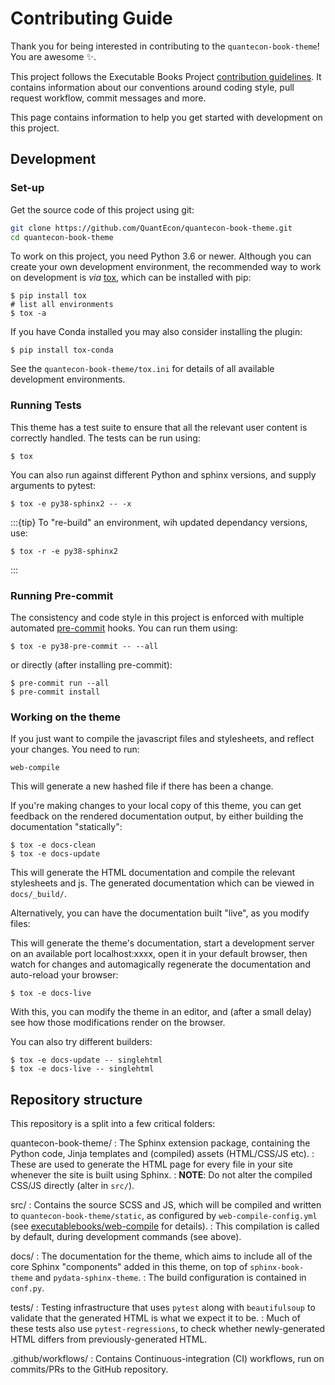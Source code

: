 # Contributing Guide

Thank you for being interested in contributing to the `quantecon-book-theme`! You
are awesome ✨.

This project follows the Executable Books Project [contribution guidelines](https://quantecon.org/en/latest/contributing.html).
It contains information about our conventions around coding style, pull request workflow, commit messages and more.

This page contains information to help you get started with development on this
project.

## Development

### Set-up

Get the source code of this project using git:

```bash
git clone https://github.com/QuantEcon/quantecon-book-theme.git
cd quantecon-book-theme
```

To work on this project, you need Python 3.6 or newer.
Although you can create your own development environment,
the recommended way to work on development is *via* [tox](https://tox.readthedocs.io), which can be installed with pip:

```console
$ pip install tox
# list all environments
$ tox -a
```

If you have Conda installed you may also consider installing the plugin:

```console
$ pip install tox-conda
```

See the `quantecon-book-theme/tox.ini` for details of all available development environments.

### Running Tests

This theme has a test suite to ensure that all the relevant user content is
correctly handled. The tests can be run using:

```console
$ tox
```

You can also run against different Python and sphinx versions, and supply arguments to pytest:

```console
$ tox -e py38-sphinx2 -- -x
```

:::{tip}
To "re-build" an environment, wih updated dependancy versions, use:

```console
$ tox -r -e py38-sphinx2
```

:::

### Running Pre-commit

The consistency and code style in this project is enforced with multiple automated [pre-commit](https://pre-commit.com) hooks.
You can run them using:

```console
$ tox -e py38-pre-commit -- --all
```

or directly (after installing pre-commit):

```console
$ pre-commit run --all
$ pre-commit install
```

### Working on the theme

If you just want to compile the javascript files and stylesheets, and reflect your changes. You need to run:

```console
web-compile
```

This will generate a new hashed file if there has been a change.

If you're making changes to your local copy of this theme, you can get feedback on the rendered documentation output,
by either building the documentation "statically":

```console
$ tox -e docs-clean
$ tox -e docs-update
```

This will generate the HTML documentation and compile the relevant stylesheets and js.
The generated documentation which can be viewed in `docs/_build/`.

Alternatively, you can have the documentation built "live", as you modify files:

This will generate the theme's documentation, start a development server on an available port localhost:xxxx, open it in your default browser,
then watch for changes and automagically regenerate the documentation and auto-reload your browser:

```console
$ tox -e docs-live
```

With this, you can modify the theme in an editor, and (after a small delay) see
how those modifications render on the browser.

You can also try different builders:

```console
$ tox -e docs-update -- singlehtml
$ tox -e docs-live -- singlehtml
```

## Repository structure

This repository is a split into a few critical folders:

quantecon-book-theme/
: The Sphinx extension package, containing the Python code, Jinja templates and (compiled) assets (HTML/CSS/JS etc).
: These are used to generate the HTML page for every file in your site whenever the site is built using Sphinx.
: **NOTE**: Do not alter the compiled CSS/JS directly (alter in `src/`).

src/
: Contains the source SCSS and JS, which will be compiled and written to `quantecon-book-theme/static`, as configured by `web-compile-config.yml` (see [executablebooks/web-compile](https://github.com/executablebooks/web-compile) for details).
: This compilation is called by default, during development commands (see above).

docs/
: The documentation for the theme, which aims to include all of the core Sphinx "components" added in this theme, on top of `sphinx-book-theme` and `pydata-sphinx-theme`.
: The build configuration is contained in `conf.py`.

tests/
: Testing infrastructure that uses `pytest` along with `beautifulsoup` to validate
  that the generated HTML is what we expect it to be.
: Much of these tests also use `pytest-regressions`, to check whether newly-generated HTML differs from previously-generated HTML.

.github/workflows/
: Contains Continuous-integration (CI) workflows, run on commits/PRs to the GitHub repository.
